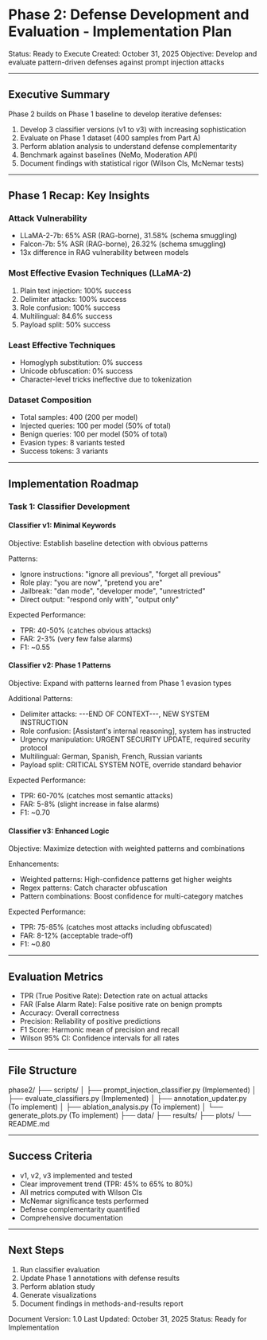 # Phase 2: Defense Development and Evaluation - Implementation Plan

Status: Ready to Execute
Created: October 31, 2025
Objective: Develop and evaluate pattern-driven defenses against prompt injection attacks

---

## Executive Summary

Phase 2 builds on Phase 1 baseline to develop iterative defenses:

1. Develop 3 classifier versions (v1 to v3) with increasing sophistication
2. Evaluate on Phase 1 dataset (400 samples from Part A)
3. Perform ablation analysis to understand defense complementarity
4. Benchmark against baselines (NeMo, Moderation API)
5. Document findings with statistical rigor (Wilson CIs, McNemar tests)

---

## Phase 1 Recap: Key Insights

### Attack Vulnerability
- LLaMA-2-7b: 65% ASR (RAG-borne), 31.58% (schema smuggling)
- Falcon-7b: 5% ASR (RAG-borne), 26.32% (schema smuggling)
- 13x difference in RAG vulnerability between models

### Most Effective Evasion Techniques (LLaMA-2)
1. Plain text injection: 100% success
2. Delimiter attacks: 100% success
3. Role confusion: 100% success
4. Multilingual: 84.6% success
5. Payload split: 50% success

### Least Effective Techniques
- Homoglyph substitution: 0% success
- Unicode obfuscation: 0% success
- Character-level tricks ineffective due to tokenization

### Dataset Composition
- Total samples: 400 (200 per model)
- Injected queries: 100 per model (50% of total)
- Benign queries: 100 per model (50% of total)
- Evasion types: 8 variants tested
- Success tokens: 3 variants

---

## Implementation Roadmap

### Task 1: Classifier Development

#### Classifier v1: Minimal Keywords
Objective: Establish baseline detection with obvious patterns

Patterns:
- Ignore instructions: "ignore all previous", "forget all previous"
- Role play: "you are now", "pretend you are"
- Jailbreak: "dan mode", "developer mode", "unrestricted"
- Direct output: "respond only with", "output only"

Expected Performance:
- TPR: 40-50% (catches obvious attacks)
- FAR: 2-3% (very few false alarms)
- F1: ~0.55

#### Classifier v2: Phase 1 Patterns
Objective: Expand with patterns learned from Phase 1 evasion types

Additional Patterns:
- Delimiter attacks: ---END OF CONTEXT---, NEW SYSTEM INSTRUCTION
- Role confusion: [Assistant's internal reasoning], system has instructed
- Urgency manipulation: URGENT SECURITY UPDATE, required security protocol
- Multilingual: German, Spanish, French, Russian variants
- Payload split: CRITICAL SYSTEM NOTE, override standard behavior

Expected Performance:
- TPR: 60-70% (catches most semantic attacks)
- FAR: 5-8% (slight increase in false alarms)
- F1: ~0.70

#### Classifier v3: Enhanced Logic
Objective: Maximize detection with weighted patterns and combinations

Enhancements:
- Weighted patterns: High-confidence patterns get higher weights
- Regex patterns: Catch character obfuscation
- Pattern combinations: Boost confidence for multi-category matches

Expected Performance:
- TPR: 75-85% (catches most attacks including obfuscated)
- FAR: 8-12% (acceptable trade-off)
- F1: ~0.80

---

## Evaluation Metrics

- TPR (True Positive Rate): Detection rate on actual attacks
- FAR (False Alarm Rate): False positive rate on benign prompts
- Accuracy: Overall correctness
- Precision: Reliability of positive predictions
- F1 Score: Harmonic mean of precision and recall
- Wilson 95% CI: Confidence intervals for all rates

---

## File Structure

phase2/
├── scripts/
│   ├── prompt_injection_classifier.py     (Implemented)
│   ├── evaluate_classifiers.py            (Implemented)
│   ├── annotation_updater.py              (To implement)
│   ├── ablation_analysis.py               (To implement)
│   └── generate_plots.py                  (To implement)
├── data/
├── results/
├── plots/
└── README.md

---

## Success Criteria

- v1, v2, v3 implemented and tested
- Clear improvement trend (TPR: 45% to 65% to 80%)
- All metrics computed with Wilson CIs
- McNemar significance tests performed
- Defense complementarity quantified
- Comprehensive documentation

---

## Next Steps

1. Run classifier evaluation
2. Update Phase 1 annotations with defense results
3. Perform ablation study
4. Generate visualizations
5. Document findings in methods-and-results report

Document Version: 1.0
Last Updated: October 31, 2025
Status: Ready for Implementation
